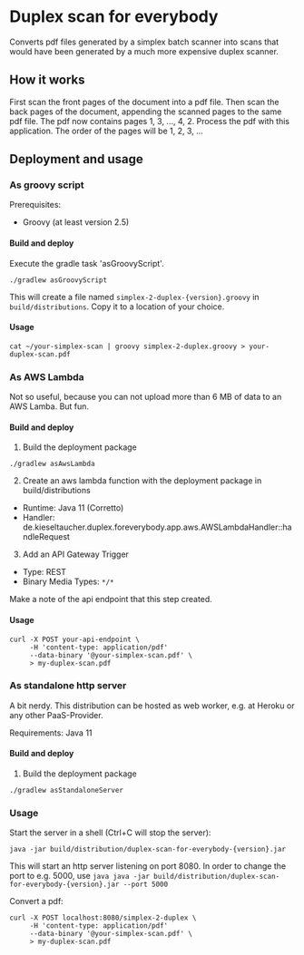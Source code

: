 # Duplex scan for everybody

Converts pdf files generated by a simplex batch scanner into scans that would have been generated by a much more expensive duplex scanner.

## How it works

First scan the front pages of the document into a pdf file.
Then scan the back pages of the document, appending the scanned pages to the same pdf file.
The pdf now contains pages 1, 3, ..., 4, 2.
Process the pdf with this application. The order of the pages will be 1, 2, 3, ...

## Deployment and usage

### As groovy script

Prerequisites:

* Groovy (at least version 2.5)

#### Build and deploy

Execute the gradle task 'asGroovyScript'.

```
./gradlew asGroovyScript
```

This will create a file named `simplex-2-duplex-{version}.groovy` in `build/distributions`. Copy it to a location of your choice.

#### Usage

```
cat ~/your-simplex-scan | groovy simplex-2-duplex.groovy > your-duplex-scan.pdf 
```

### As AWS Lambda

Not so useful, because you can not upload more than 6 MB of data to an AWS Lamba. But fun.

#### Build and deploy

1. Build the deployment package

```
./gradlew asAwsLambda
```

2. Create an aws lambda function with the deployment package in build/distributions

* Runtime: Java 11 (Corretto)
* Handler: de.kieseltaucher.duplex.foreverybody.app.aws.AWSLambdaHandler::handleRequest

3. Add an API Gateway Trigger

* Type: REST
* Binary Media Types: `*/*`

Make a note of the api endpoint that this step created.

#### Usage

```
curl -X POST your-api-endpoint \
     -H 'content-type: application/pdf' 
     --data-binary '@your-simplex-scan.pdf' \
     > my-duplex-scan.pdf
```

### As standalone http server

A bit nerdy. This distribution can be hosted as web worker, e.g. at Heroku or any other PaaS-Provider.

Requirements: Java 11

#### Build and deploy

1. Build the deployment package

```
./gradlew asStandaloneServer
```

### Usage

Start the server in a shell (Ctrl+C will stop the server):
```
java -jar build/distribution/duplex-scan-for-everybody-{version}.jar
```

This will start an http server listening on port 8080.
In order to change the port to e.g. 5000, use `java java -jar build/distribution/duplex-scan-for-everybody-{version}.jar --port 5000`

Convert a pdf:

```
curl -X POST localhost:8080/simplex-2-duplex \
     -H 'content-type: application/pdf' 
     --data-binary '@your-simplex-scan.pdf' \
     > my-duplex-scan.pdf
```

